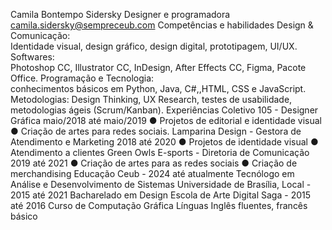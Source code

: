 Camila Bontempo Sidersky 
Designer e programadora  
camila.sidersky@sempreceub.com 
Competências e habilidades 
Design & Comunicação:  
Identidade visual, design gráfico, design digital, prototipagem, UI/UX. 
Softwares:  
Photoshop CC, Illustrator CC, InDesign, After Effects CC, Figma, Pacote Office. 
Programação e Tecnologia:  
conhecimentos básicos em Python, Java, C#,,HTML, CSS e JavaScript.  
Metodologias: 
Design Thinking, UX Research, testes de usabilidade, metodologias ágeis (Scrum/Kanban). 
Experiências 
Coletivo 105 - Designer Gráfica 
maio/2018 até maio/2019 
● Projetos de editorial e identidade visual 
● Criação de artes para redes sociais. 
Lamparina Design - Gestora de Atendimento e Marketing 
2018 até 2020 
● Projetos de identidade visual 
● Atendimento a clientes 
Green Owls E-sports - Diretoria de Comunicação 
2019 até 2021 
● Criação de artes para as redes sociais 
● Criação de merchandising 
Educação 
Ceub - 2024 até atualmente 
Tecnólogo em Análise e Desenvolvimento de Sistemas 
Universidade de Brasília, Local - 2015 até 2021 
Bacharelado em Design 
Escola de Arte Digital Saga - 2015 até 2016 
Curso de Computação Gráfica 
Línguas 
Inglês fluentes, francês básico